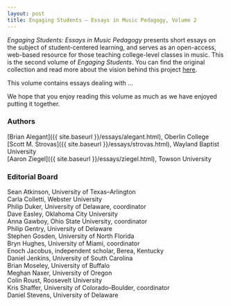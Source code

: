 ```yaml
---
layout: post
title: Engaging Students – Essays in Music Pedagogy, Volume 2
---
```

_Engaging Students: Essays in Music Pedagogy_ presents short essays on the subject of student-centered learning, and serves as an open-access, web-based resource for those teaching college-level classes in music. This is the second volume of *Engaging Students*. You can find the original collection and read more about the vision behind this project [here](http://www.flipcamp.org/engagingstudents/).

This volume contains essays dealing with ...

We hope that you enjoy reading this volume as much as we have enjoyed putting it together.
 

### Authors ###

[Brian Alegant]({{ site.baseurl }}/essays/alegant.html), Oberlin College  
[Scott M. Strovas]({{ site.baseurl }}/essays/strovas.html), Wayland Baptist University  
[Aaron Ziegel]({{ site.baseurl }}/essays/ziegel.html), Towson University  

### Editorial Board ###

Sean Atkinson, University of Texas–Arlington  
Carla Colletti, Webster University  
Philip Duker, University of Delaware, coordinator  
Dave Easley, Oklahoma City University  
Anna Gawboy, Ohio State University, coordinator  
Philip Gentry, University of Delaware  
Stephen Gosden, University of North Florida  
Bryn Hughes, University of Miami, coordinator  
Enoch Jacobus, independent scholar, Berea, Kentucky  
Daniel Jenkins, University of South Carolina  
Brian Moseley, University of Buffalo  
Meghan Naxer, University of Oregon  
Colin Roust, Roosevelt University  
Kris Shaffer, University of Colorado–Boulder, coordinator  
Daniel Stevens, University of Delaware
